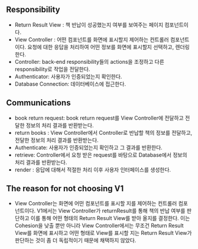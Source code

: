 ## Responsibility

- Return Result View : 책 반납이 성공했는지 여부를 보여주는 페이지 컴포넌트이다.
- View Controller : 어떤 컴포넌트를 화면에 표시할지 제어하는 컨트롤러 컴포넌트이다. 요청에 대한 응답을 처리하여 어떤 정보를 화면에 표시할지 선택하고, 렌더링한다.
- Controller:  back-end responsibility들의 actions을 조정하고 다른 responsibility로 작업을 전달한다.
- Authenticator: 사용자가 인증되었는지 확인한다.
- Database Connection: 데이터베이스에 접근한다.

## Communications

- book return request: book return request를 View Controller에 전달하고 전달한 정보의 처리 결과를 반환받는다.
- return books : View Controller에서 Controller로 반납할 책의 정보를 전달하고, 전달한 정보의 처리 결과를 반환받는다.
- Authenticate: 사용자가 인증되었는지 확인하고 그 결과를 반환한다.
- retrieve: Controller에서 요청 받은 request를 바탕으로 Database에서 정보의 처리 결과를 반환받는다.
- render : 응답에 대해서 적절한 처리 이후 사용자 인터페이스를 생성한다.

## The reason for not choosing V1

- View Controller는 화면에 어떤 컴포넌트를 표시할 지를 제어하는 컨트롤러 컴포넌트이다. V1에서는 View Controller가 returnResult를 통해 책의 반납 여부를 판단하고 이를 통해 어떤 형태의 Return Result View를 받아 올지를 결정한다. 이는 Cohesion을 낮출 뿐만 아니라 View Controller에서는 무조건 Return Result View를 화면에 표시하고 어떤 형태로 View를 표시할 지는 Return Result View가 판단하는 것이 좀 더 독립적이기 때문에 채택하지 않았다.